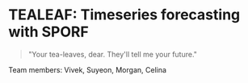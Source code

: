 # TEALEAF: Timeseries forecasting with SPORF
> "Your tea-leaves, dear. They'll tell me your future."

Team members: Vivek, Suyeon, Morgan, Celina
